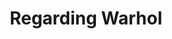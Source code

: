 ---
ee_id_show: '2848'
site: '1'
type: '5'
title: Regarding Warhol
url: regarding-warhol
year: '2013'
venue: Warhol Museum
state_country: Pittsburgh
pitch: Silver Clouds, Super Mario Clouds ;-),,
ps: ''
imgs: Warhol-Pittsburgh-2013-02-install-05-database-Warhol_1.jpg,Warhol-Pittsburgh-2013-02-install-06-database-Warhol.jpg
things: "[7] [supermarioclouds] 2002-001 Super Mario Clouds"
layout: shows
---